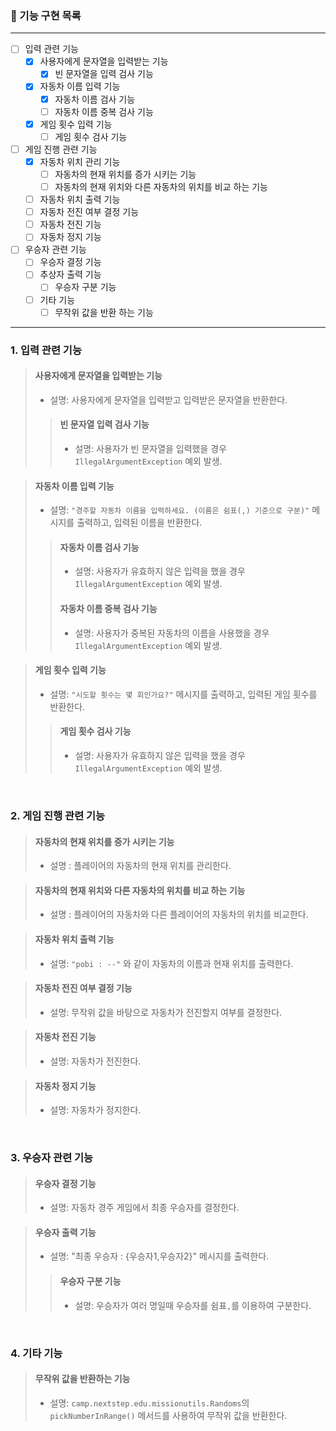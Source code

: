 ### 📃 기능 구현 목록
---

- [ ] 입력 관련 기능
    - [x] 사용자에게 문자열을 입력받는 기능
        - [x] 빈 문자열을 입력 검사 기능
    - [x] 자동차 이름 입력 기능
        - [x] 자동차 이름 검사 기능
        - [ ] 자동차 이름 중복 검사 기능
    - [x] 게임 횟수 입력 기능
        - [ ] 게임 횟수 검사 기능
- [ ] 게임 진행 관련 기능
    - [x] 자동차 위치 관리 기능
        - [ ] 자동차의 현재 위치를 증가 시키는 기능
        - [ ] 자동차의 현재 위치와 다른 자동차의 위치를 비교 하는 기능
    - [ ] 자동차 위치 출력 기능
    - [ ] 자동차 전진 여부 결정 기능
    - [ ] 자동차 전진 기능
    - [ ] 자동차 정지 기능
- [ ] 우승자 관련 기능
    - [ ] 우승자 결정 기능
    - [ ] 추상자 출력 기능
        - [ ] 우승자 구분 기능
    - [ ] 기타 기능
        - [ ] 무작위 값을 반환 하는 기능

---

### 1. 입력 관련 기능

> #### 사용자에게 문자열을 입력받는 기능
>  - 설명: 사용자에게 문자열을 입력받고 입력받은 문자열을 반환한다.
>> #### 빈 문자열 입력 검사 기능
>>  - 설명: 사용자가 빈 문자열을 입력했을 경우 `IllegalArgumentException` 예외 발생.

> #### 자동차 이름 입력 기능
>  - 설명: `"경주할 자동차 이름을 입력하세요. (이름은 쉼표(,) 기준으로 구분)"` 메시지를 출력하고, 입력된 이름을 반환한다.
>
>> #### 자동차 이름 검사 기능
>>  - 설명: 사용자가 유효하지 않은 입력을 했을 경우 `IllegalArgumentException` 예외 발생.
>>
>> #### 자동차 이름 중복 검사 기능
>>  - 설명: 사용자가 중복된 자동차의 이름을 사용했을 경우 `IllegalArgumentException` 예외 발생.

> #### 게임 횟수 입력 기능
>  - 설명: `"시도할 횟수는 몇 회인가요?"` 메시지를 출력하고, 입력된 게임 횟수를 반환한다.
>
>> #### 게임 횟수 검사 기능
>>    - 설명: 사용자가 유효하지 않은 입력을 했을 경우 `IllegalArgumentException` 예외 발생.

<br>

### 2. 게임 진행 관련 기능

> #### 자동차의 현재 위치를 증가 시키는 기능
>   - 설명 : 플레이어의 자동차의 현재 위치를 관리한다.

> #### 자동차의 현재 위치와 다른 자동차의 위치를 비교 하는 기능
>   - 설명 : 플레이어의 자동차와 다른 플레이어의 자동차의 위치를 비교한다.

> #### 자동차 위치 출력 기능
>  - 설명: `"pobi : --"` 와 같이 자동차의 이름과 현재 위치를 출력한다.

> #### 자동차 전진 여부 결정 기능
>  - 설명: 무작위 값을 바탕으로 자동차가 전진할지 여부를 결정한다.

> #### 자동차 전진 기능
>  - 설명: 자동차가 전진한다.

> #### 자동차 정지 기능
>  - 설명: 자동차가 정지한다.


<br>

### 3. 우승자 관련 기능

> #### 우승자 결정 기능
>  - 설명: 자동차 경주 게임에서 최종 우승자를 결정한다.

> #### 우승자 출력 기능
>  - 설명: "최종 우승자 : {우승자1,우승자2}" 메시지를 출력한다.
>> #### 우승자 구분 기능
>>    - 설명: 우승자가 여러 명일때 우승자를 쉼표`,`를 이용하여 구분한다.

<br>

### 4. 기타 기능

> #### 무작위 값을 반환하는 기능
>  - 설명: `camp.nextstep.edu.missionutils.Randoms`의 `pickNumberInRange()` 메서드를 사용하여 무작위 값을 반환한다.
